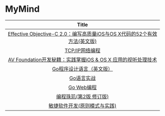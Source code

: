 # MyMind
|                            Title                             |
| :----------------------------------------------------------: |
| [Effective Objective-C 2.0：编写高质量iOS与OS X代码的52个有效方法(英文版)](https://item.jd.com/26582125325.html) |
|     [TCP/IP网络编程](https://item.jd.com/11492130.html)      |
| [AV Foundation开发秘籍：实践掌握iOS & OS X 应用的视听处理技术](https://item.jd.com/11742630.html) |
| [Go程序设计语言（英文版）](https://item.jd.com/11864836.html) |
|       [Go语言实战](https://item.jd.com/12136974.html)        |
|       [Go Web编程](https://item.jd.com/12252845.html)        |
| [编程珠玑(第2版 修订版)](https://item.jd.com/11642529.html)  |
| [敏捷软件开发(原则模式与实践)](https://item.jd.com/10078483.html) |

